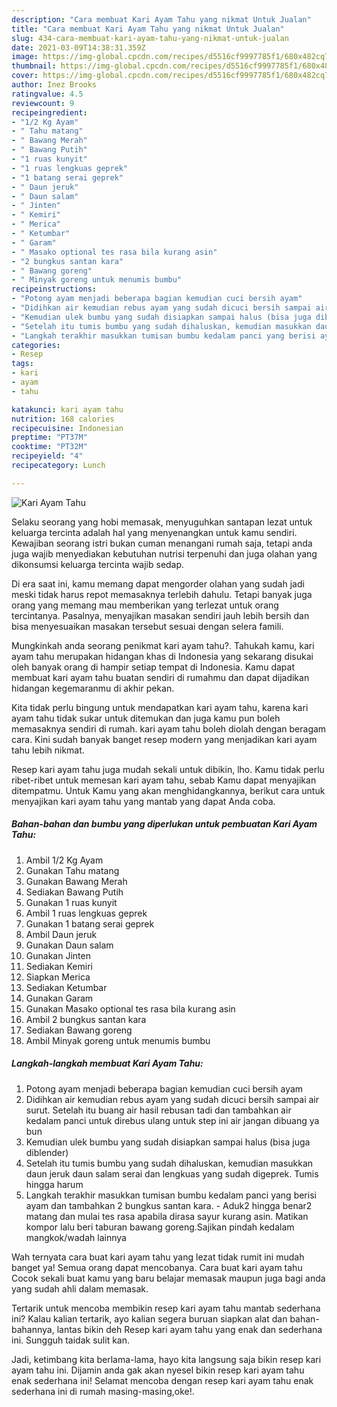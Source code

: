 ```yaml
---
description: "Cara membuat Kari Ayam Tahu yang nikmat Untuk Jualan"
title: "Cara membuat Kari Ayam Tahu yang nikmat Untuk Jualan"
slug: 434-cara-membuat-kari-ayam-tahu-yang-nikmat-untuk-jualan
date: 2021-03-09T14:38:31.359Z
image: https://img-global.cpcdn.com/recipes/d5516cf9997785f1/680x482cq70/kari-ayam-tahu-foto-resep-utama.jpg
thumbnail: https://img-global.cpcdn.com/recipes/d5516cf9997785f1/680x482cq70/kari-ayam-tahu-foto-resep-utama.jpg
cover: https://img-global.cpcdn.com/recipes/d5516cf9997785f1/680x482cq70/kari-ayam-tahu-foto-resep-utama.jpg
author: Inez Brooks
ratingvalue: 4.5
reviewcount: 9
recipeingredient:
- "1/2 Kg Ayam"
- " Tahu matang"
- " Bawang Merah"
- " Bawang Putih"
- "1 ruas kunyit"
- "1 ruas lengkuas geprek"
- "1 batang serai geprek"
- " Daun jeruk"
- " Daun salam"
- " Jinten"
- " Kemiri"
- " Merica"
- " Ketumbar"
- " Garam"
- " Masako optional tes rasa bila kurang asin"
- "2 bungkus santan kara"
- " Bawang goreng"
- " Minyak goreng untuk menumis bumbu"
recipeinstructions:
- "Potong ayam menjadi beberapa bagian kemudian cuci bersih ayam"
- "Didihkan air kemudian rebus ayam yang sudah dicuci bersih sampai air surut. Setelah itu buang air hasil rebusan tadi dan tambahkan air kedalam panci untuk direbus ulang untuk step ini air jangan dibuang ya bun"
- "Kemudian ulek bumbu yang sudah disiapkan sampai halus (bisa juga diblender)"
- "Setelah itu tumis bumbu yang sudah dihaluskan, kemudian masukkan daun jeruk daun salam serai dan lengkuas yang sudah digeprek. Tumis hingga harum"
- "Langkah terakhir masukkan tumisan bumbu kedalam panci yang berisi ayam dan tambahkan 2 bungkus santan kara. Aduk2 hingga benar2 matang dan mulai tes rasa apabila dirasa sayur kurang asin. Matikan kompor lalu beri taburan bawang goreng.Sajikan pindah kedalam mangkok/wadah lainnya"
categories:
- Resep
tags:
- kari
- ayam
- tahu

katakunci: kari ayam tahu 
nutrition: 168 calories
recipecuisine: Indonesian
preptime: "PT37M"
cooktime: "PT32M"
recipeyield: "4"
recipecategory: Lunch

---
```



![Kari Ayam Tahu](https://img-global.cpcdn.com/recipes/d5516cf9997785f1/680x482cq70/kari-ayam-tahu-foto-resep-utama.jpg)

Selaku seorang yang hobi memasak, menyuguhkan santapan lezat untuk keluarga tercinta adalah hal yang menyenangkan untuk kamu sendiri. Kewajiban seorang istri bukan cuman menangani rumah saja, tetapi anda juga wajib menyediakan kebutuhan nutrisi terpenuhi dan juga olahan yang dikonsumsi keluarga tercinta wajib sedap.

Di era  saat ini, kamu memang dapat mengorder olahan yang sudah jadi meski tidak harus repot memasaknya terlebih dahulu. Tetapi banyak juga orang yang memang mau memberikan yang terlezat untuk orang tercintanya. Pasalnya, menyajikan masakan sendiri jauh lebih bersih dan bisa menyesuaikan masakan tersebut sesuai dengan selera famili. 



Mungkinkah anda seorang penikmat kari ayam tahu?. Tahukah kamu, kari ayam tahu merupakan hidangan khas di Indonesia yang sekarang disukai oleh banyak orang di hampir setiap tempat di Indonesia. Kamu dapat membuat kari ayam tahu buatan sendiri di rumahmu dan dapat dijadikan hidangan kegemaranmu di akhir pekan.

Kita tidak perlu bingung untuk mendapatkan kari ayam tahu, karena kari ayam tahu tidak sukar untuk ditemukan dan juga kamu pun boleh memasaknya sendiri di rumah. kari ayam tahu boleh diolah dengan beragam cara. Kini sudah banyak banget resep modern yang menjadikan kari ayam tahu lebih nikmat.

Resep kari ayam tahu juga mudah sekali untuk dibikin, lho. Kamu tidak perlu ribet-ribet untuk memesan kari ayam tahu, sebab Kamu dapat menyajikan ditempatmu. Untuk Kamu yang akan menghidangkannya, berikut cara untuk menyajikan kari ayam tahu yang mantab yang dapat Anda coba.

<!--inarticleads1-->

##### Bahan-bahan dan bumbu yang diperlukan untuk pembuatan Kari Ayam Tahu:

1. Ambil 1/2 Kg Ayam
1. Gunakan  Tahu matang
1. Gunakan  Bawang Merah
1. Sediakan  Bawang Putih
1. Gunakan 1 ruas kunyit
1. Ambil 1 ruas lengkuas geprek
1. Gunakan 1 batang serai geprek
1. Ambil  Daun jeruk
1. Gunakan  Daun salam
1. Gunakan  Jinten
1. Sediakan  Kemiri
1. Siapkan  Merica
1. Sediakan  Ketumbar
1. Gunakan  Garam
1. Gunakan  Masako optional tes rasa bila kurang asin
1. Ambil 2 bungkus santan kara
1. Sediakan  Bawang goreng
1. Ambil  Minyak goreng untuk menumis bumbu




<!--inarticleads2-->

##### Langkah-langkah membuat Kari Ayam Tahu:

1. Potong ayam menjadi beberapa bagian kemudian cuci bersih ayam
1. Didihkan air kemudian rebus ayam yang sudah dicuci bersih sampai air surut. Setelah itu buang air hasil rebusan tadi dan tambahkan air kedalam panci untuk direbus ulang untuk step ini air jangan dibuang ya bun
1. Kemudian ulek bumbu yang sudah disiapkan sampai halus (bisa juga diblender)
1. Setelah itu tumis bumbu yang sudah dihaluskan, kemudian masukkan daun jeruk daun salam serai dan lengkuas yang sudah digeprek. Tumis hingga harum
1. Langkah terakhir masukkan tumisan bumbu kedalam panci yang berisi ayam dan tambahkan 2 bungkus santan kara. - Aduk2 hingga benar2 matang dan mulai tes rasa apabila dirasa sayur kurang asin. Matikan kompor lalu beri taburan bawang goreng.Sajikan pindah kedalam mangkok/wadah lainnya




Wah ternyata cara buat kari ayam tahu yang lezat tidak rumit ini mudah banget ya! Semua orang dapat mencobanya. Cara buat kari ayam tahu Cocok sekali buat kamu yang baru belajar memasak maupun juga bagi anda yang sudah ahli dalam memasak.

Tertarik untuk mencoba membikin resep kari ayam tahu mantab sederhana ini? Kalau kalian tertarik, ayo kalian segera buruan siapkan alat dan bahan-bahannya, lantas bikin deh Resep kari ayam tahu yang enak dan sederhana ini. Sungguh taidak sulit kan. 

Jadi, ketimbang kita berlama-lama, hayo kita langsung saja bikin resep kari ayam tahu ini. Dijamin anda gak akan nyesel bikin resep kari ayam tahu enak sederhana ini! Selamat mencoba dengan resep kari ayam tahu enak sederhana ini di rumah masing-masing,oke!.

